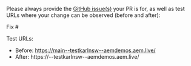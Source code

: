Please always provide the [GitHub issue(s)](../issues) your PR is for, as well as test URLs where your change can be observed (before and after):

Fix #<gh-issue-id>

Test URLs:
- Before: https://main--testkarlnsw--aemdemos.aem.live/
- After: https://<branch>--testkarlnsw--aemdemos.aem.live/
